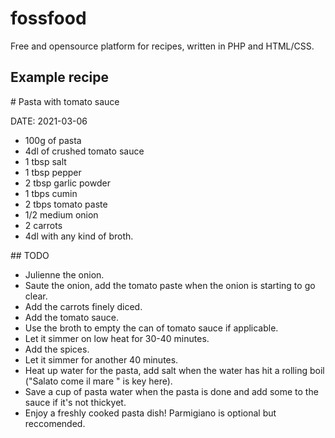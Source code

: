 # fossfood
Free and opensource platform for recipes, written in PHP and HTML/CSS.

## Example recipe

\# Pasta with tomato sauce

DATE: 2021-03-06

- 100g of pasta
- 4dl of crushed tomato sauce
- 1 tbsp salt
- 1 tbsp pepper
- 2 tbsp garlic powder
- 1 tbps cumin
- 2 tbps tomato paste
- 1/2 medium onion
- 2 carrots
- 4dl with any kind of broth.

\#\# TODO

- Julienne the onion.
- Saute the onion, add the tomato paste when the onion is starting to go clear.
- Add the carrots finely diced.
- Add the tomato sauce.
- Use the broth to empty the can of tomato sauce if applicable.
- Let it simmer on low heat for 30-40 minutes.
- Add the spices.
- Let it simmer for another 40 minutes.
- Heat up water for the pasta, add salt when the water has hit a rolling boil ("Salato come il mare
" is key here).
- Save a cup of pasta water when the pasta is done and add some to the sauce if it's not thickyet.
- Enjoy a freshly cooked pasta dish! Parmigiano is optional but reccomended.
